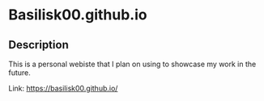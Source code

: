# Basilisk00.github.io
## Description

This is a personal webiste that I plan on using to showcase my work in the future.

Link: https://basilisk00.github.io/
